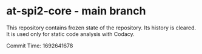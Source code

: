 # at-spi2-core - main branch

This repository contains frozen state of the repository.
Its history is cleared. It is used only for static code
analysis with Codacy.

Commit Time: 1692641678